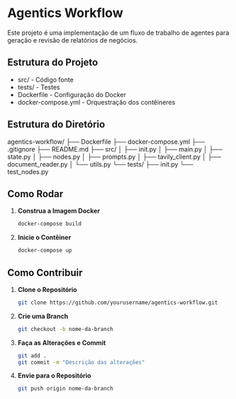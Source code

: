# Agentics Workflow

Este projeto é uma implementação de um fluxo de trabalho de agentes para geração e revisão de relatórios de negócios.

## Estrutura do Projeto

- src/ - Código fonte
- tests/ - Testes
- Dockerfile - Configuração do Docker
- docker-compose.yml - Orquestração dos contêineres

## Estrutura do Diretório 
agentics-workflow/
├── Dockerfile
├── docker-compose.yml
├── .gitignore
├── README.md
├── src/
│ ├── init.py
│ ├── main.py
│ ├── state.py
│ ├── nodes.py
│ ├── prompts.py
│ ├── tavily_client.py
│ ├── document_reader.py
│ └── utils.py
└── tests/
    ├── init.py
    └── test_nodes.py


## Como Rodar

1. **Construa a Imagem Docker**
    ```bash
    docker-compose build
    ```
2. **Inicie o Contêiner**
    ```bash
    docker-compose up
    ```

## Como Contribuir

1. **Clone o Repositório**
    ```bash
    git clone https://github.com/yourusername/agentics-workflow.git
    ```
2. **Crie uma Branch**
    ```bash
    git checkout -b nome-da-branch
    ```
3. **Faça as Alterações e Commit**
    ```bash
    git add .
    git commit -m "Descrição das alterações"
    ```
4. **Envie para o Repositório**
    ```bash
    git push origin nome-da-branch
    ```

